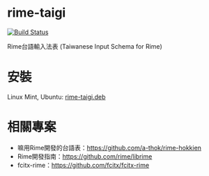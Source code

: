 # rime-taigi
[![Build Status](https://travis-ci.org/i3thuan5/rime-taigi.svg?branch=master)](https://travis-ci.org/i3thuan5/rime-taigi)

Rime台語輸入法表 (Taiwanese Input Schema for Rime)

# 安裝
Linux Mint, Ubuntu: [rime-taigi.deb](https://i3thuan5.github.io/rime-taigi/rime-taigi.deb)


# 相關專案
- 嘛用Rime開發的台語表：https://github.com/a-thok/rime-hokkien
- Rime開發指南：https://github.com/rime/librime
- fcitx-rime：https://github.com/fcitx/fcitx-rime

